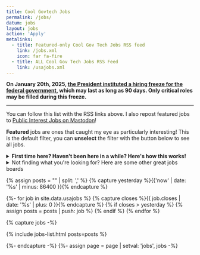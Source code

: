 ```yaml
---
title: Cool Govtech Jobs
permalink: /jobs/
datum: jobs
layout: jobs
action: 'Apply'
metalinks:
  - title: Featured-only Cool Gov Tech Jobs RSS feed
    link: /jobs.xml
    icon: far fa-fire
  - title: ALL Cool Gov Tech Jobs RSS Feed
    link: /usajobs.xml
---
```

<strong>On January 20th, 2025, <a href="https://www.whitehouse.gov/presidential-actions/2025/01/hiring-freeze/">the President instituted a hiring freeze for the federal government</a>, which may last as long as 90 days. Only critical roles may be filled during this freeze.</strong>

<hr>

You can follow this list with the RSS links above. I also repost featured jobs  to <a href="https://mastodon.publicinterest.town/@jobs">Public Interest Jobs on Mastodon</a>!

<span class="icon far fa-fire"></span> **Featured** jobs are ones that caught my eye as particularly interesting! This is the default filter, you can **unselect** the filter with the button below to see all jobs.

<details>
<summary><strong>First time here? Haven't been here in a while? Here's how this works!</strong></summary>
<p>
  Any descriptions below are added by me, based on my knowledge of the agency and role as posted; this content is not from the original posts and as such there may be inaccuracies. The filters provided may miss posts with unusual naming or grade scales. Not all positions listed as cybersecurity or infosec are actually cybersecurity posts, instead these are using the <a href="https://digitalpolicy.us/policies/hiring/#job-series">2210 loophole</a> and may just be general IT roles. Read the descriptions on the USAJobs posting carefully.
</p>
<p>
  Salary numbers below are <em>usually</em> the base rate, locality pay will increase these numbers (when eligible). For example, the Washington DC area has a +32.49% adjustment for 2023. For an explanation of pay grades, term positions, the senior executive service, and other government-specific information, check out the <a href="https://digitalpolicy.us/policies/hiring/">Digital Policy Guide page on hiring</a>.
</p>
<p>
  Is this your first time applying for a federal government job? Check out the <a href="https://join.tts.gsa.gov/hiring-process/">18F guide to federal hiring</a>, which includes details on how to write your first federal resume! If you're applying. However, for a <a href="https://digitalpolicy.us/policies/hiring/#ses">Senior Executive Service</a> role, you'll need an <a href="https://www.opm.gov/policy-data-oversight/senior-executive-service/reference-materials/guidetosesquals_2010.pdf">entirely different, highly-specialized resume format</a>.
</p>
<p>
  Some agencies will have a colored circle with a number in it, which is that agency's score out of 100 from its employees' ratings in the <a href="https://www.opm.gov/fevs/">Federal Employee Viewpoint Survey</a> (FEVS). Not all agencies participate in the FEVS, but use a similar survey system and those are shown here; many do not have a survey and those do not have a rank. This data is pulled from the <a href="https://bestplacestowork.org/">Best Places to Work</a> data. Also, note that some agencies are huge and each sub-component may be different - the FEVS data has more granular breakdowns that I don't have access to here, so do your own research as well.
</p>
</details>

<details>

<summary>Not finding what you're looking for? Here are some other great jobs boards</summary>
<div>

<ul class="column">
  <li class="heading"><strong>Public Interest Tech</strong></li>
  <li><a href="https://www.usajobs.gov/">USAJobs</a></li>
  <li><a href="https://dscovery.fly.dev/">Digital Services Coalition Jobs</a></li>
  <li><a href="https://jobs.blacksincivictech.org/">Blacks in Civic Tech</a></li>
  <li><a href="https://twitter.com/opengovjobs">Demand Progress - Open Gov Jobs</a></li>
  <li><a href="https://civictechjobs.codeforamerica.org/">Code for America</a></li>
  <li><a href="https://airtable.com/shr94eNIRwETYYH4V/tbllb0ep4vRowx2Uj/viwJGUwYMfzsf5qGr">Beeck Center Digital Service Network</a></li>
  <li><a href="https://impactopportunity.org/jobs/">Impact Opportunity</a></li>
  <li><a href="https://jobs.thebridgework.com/">The Bridge</a></li>
  <li><a href="https://www.ilpfoundry.us/jobs/">Internet Law and Policy Foundry</a></li>
  <li><a href="https://www.progressivedatajobs.org/job-postings/">Progressive Data Jobs</a></li>
  <li><a href="https://elgljobs.com/">Engaging Local Government Leaders</a></li>
  <li><a href="https://gogovernment.org/fellowship/ipa-talent-exchange-program/#candidate">Partnership for Public Service</a></li>
  <li><a href="https://www.justicetech.download/">Justice Tech Download</a></li>
  <li><a href="https://jobs.all-hands.us/jobs">All Hands</a></li>
</ul>

<ul class="column">
  <li class="heading"><strong>General Technology &amp; Adjacent</strong></li>
  <li><a href="https://alltechishuman.org/responsible-tech-job-board">Responsible Tech Job Board</a></li>
  <li><a href="https://members.hiretechladies.com/jobs">Tech Ladies Job Board</a></li>
  <li><a href="https://techjobsforgood.com/">Tech Jobs for Good</a></li>
  <li><a href="https://technical.ly/jobs/">Technical.ly</a></li>
  <li><a href="https://jobs.all-hands.us/jobs">All Hands</a></li>
  <li><a href="https://important-jobs.pallet.com/jobs">Pallet Important Jobs</a></li>
  <li><a href="https://edsjobslist.com/">Ed’s Clean Energy Jobs List</a></li>
  <li><a href="https://www.bwork.com/candidate/job_search/quick/results?sort_field=post_date&amp;sort_dir=desc">B Work</a></li>
  <li><a href="https://www.digitalrights.community/job-board">Digital Rights</a></li>
  <li><a href="https://docs.google.com/spreadsheets/d/1dFVoF6f9VU5pjaGhyyvQaBN0n6ae-iLCtlvsO1N2jhA/edit#gid=0">Ethical Tech Jobs Boards Megalist</a></li>
  <li><a href="https://docs.google.com/spreadsheets/d/1VpYIEC7MhA_6VVORk5S9CDuccx_tEvFVefeDTilenXQ/edit#gid=0">Fellowships Megalist</a></li>
</ul>

</div>
</details>


{% assign posts = "" | split: ',' %}
{% capture yesterday %}{{'now' | date: '%s' | minus: 86400 }}{% endcapture %}

{%- for job in site.data.usajobs %}
  {% capture closes %}{{ job.closes | date: '%s' | plus: 0 }}{% endcapture %}
  {% if closes > yesterday %}
    {% assign posts = posts | push: job %}
  {% endif %}
{% endfor %}

{% capture jobs -%}

{% include jobs-list.html posts=posts %}

{%- endcapture -%}
{%- assign page = page | setval: 'jobs', jobs -%}